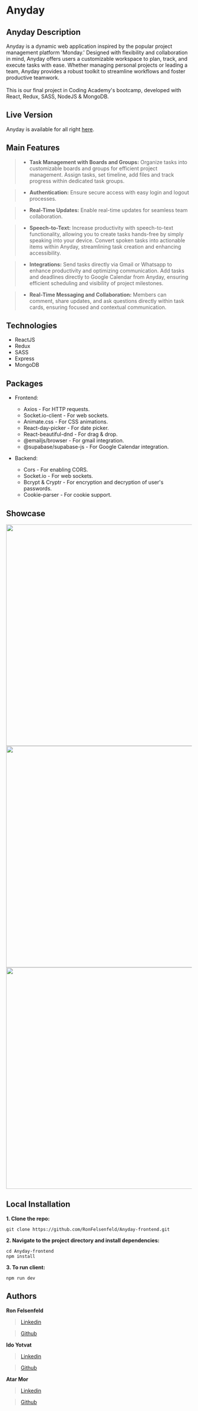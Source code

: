 # Anyday 

## Anyday Description
Anyday is a dynamic web application inspired by the popular project management platform 'Monday.' Designed with flexibility and collaboration in mind, Anyday offers users a customizable workspace to plan, track, and execute tasks with ease. Whether managing personal projects or leading a team, Anyday provides a robust toolkit to streamline workflows and foster productive teamwork. <br><br>
This is our final project in Coding Academy's bootcamp, developed with React, Redux, SASS, NodeJS & MongoDB.

## Live Version
Anyday is available for all right <a href="https://anyday-lodf.onrender.com" target="_blank">here</a>.

## Main Features
> * **Task Management with Boards and Groups:** Organize tasks into customizable boards and groups for efficient project management. Assign tasks, set timeline, add files and track progress within dedicated task groups.

> * **Authentication:** Ensure secure access with easy login and logout processes.

> * **Real-Time Updates:** Enable real-time updates for seamless team collaboration.

> * **Speech-to-Text:** Increase productivity with speech-to-text functionality, allowing you to create tasks hands-free by simply speaking into your device. Convert spoken tasks into actionable items within Anyday, streamlining task creation and enhancing accessibility.

> * **Integrations:** Send tasks directly via Gmail or Whatsapp to enhance productivity and optimizing communication. Add tasks and deadlines directly to Google Calendar from Anyday, ensuring efficient scheduling and visibility of project milestones.

> * **Real-Time Messaging and Collaboration:** Members can comment, share updates, and ask questions directly within task cards, ensuring focused and contextual communication.

## Technologies
* ReactJS
* Redux
* SASS
* Express
* MongoDB

## Packages
* Frontend:
  * Axios - For HTTP requests. 
  * Socket.io-client - For web sockets.
  * Animate.css - For CSS animations.
  * React-day-picker - For date picker.
  * React-beautiful-dnd - For drag & drop.
  * @emailjs/browser - For gmail integration.
  * @supabase/supabase-js - For Google Calendar integration.

* Backend:
  * Cors - For enabling CORS.
  * Socket.io - For web sockets.
  * Bcrypt & Cryptr - For encryption and decryption of user's passwords.
  * Cookie-parser - For cookie support.

## Showcase
<img width="600px" src="https://res.cloudinary.com/df6vvhhoj/image/upload/v1715780356/Screenshot_2024-05-15_at_16.34.41_aqhuyv.png" />
<img width="600px"  src="https://res.cloudinary.com/df6vvhhoj/image/upload/v1715780366/Screenshot_2024-05-15_at_16.36.16_clvm3n.png" />
<img width="600px"  src="https://res.cloudinary.com/df6vvhhoj/image/upload/v1715780363/Screenshot_2024-05-15_at_16.35.05_anwos2.png" />

## Local Installation
**1. Clone the repo:**
```
git clone https://github.com/RonFelsenfeld/Anyday-frontend.git
```

**2. Navigate to the project directory and install dependencies:**
```
cd Anyday-frontend
npm install
```
**3. To run client:**
```
npm run dev
```
## Authors
**Ron Felsenfeld**
> [Linkedin](https://www.linkedin.com/in/atarmor/)<br>

> [Github](https://github.com/RonFelsenfeld)

**Ido Yotvat**
> [Linkedin](https://www.linkedin.com/in/idoyotvat/)<br>

> [Github](https://github.com/yotvat)

**Atar Mor**
> [Linkedin](https://www.linkedin.com/in/ron-felsenfeld/)<br>

> [Github](https://github.com/AtarMor)

